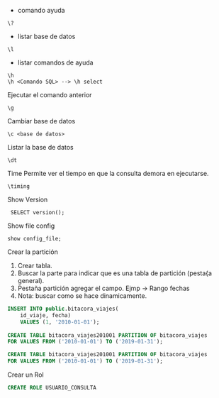- comando ayuda
```
\?
```
- listar base de datos
```
\l
```
- listar comandos de ayuda
```
\h 
\h <Comando SQL> --> \h select
```

Ejecutar el comando anterior
```
\g
```
Cambiar base de datos
```
\c <base de datos>
```

Listar la base de datos
```
\dt
```



Time Permite ver el tiempo en que la consulta demora en ejecutarse.
```
\timing
```

Show Version
```
 SELECT version();
 ```

Show file config
```
show config_file;
```

Crear la partición

1. Crear tabla.
2. Buscar la parte para indicar que es una tabla de partición (pesta{a general).
3. Pestaña partición agregar el campo. Ejmp -> Rango fechas
4. Nota: buscar como se hace dinamicamente.
```sql
INSERT INTO public.bitacora_viajes(
	id_viaje, fecha)
	VALUES (1, '2010-01-01');
	
CREATE TABLE bitacora_viajes201001 PARTITION OF bitacora_viajes
FOR VALUES FROM ('2010-01-01') TO ('2019-01-31');

CREATE TABLE bitacora_viajes201001 PARTITION OF bitacora_viajes
FOR VALUES FROM ('2010-01-01') TO ('2019-01-31');
```

Crear un Rol
```sql
CREATE ROLE USUARIO_CONSULTA
```



